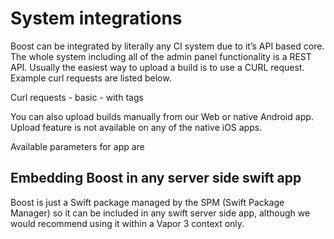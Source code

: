 # System integrations

Boost can be integrated by literally any CI system due to it’s API based core. The whole system including all of the admin panel functionality is a REST API. Usually the easiest way to upload a build is to use a CURL request. Example curl requests are listed below.

Curl requests
	- basic
	- with tags

You can also upload builds manually from our Web or native Android app. Upload feature is not available on any of the native iOS apps.

Available parameters for app are 


## Embedding Boost in any server side swift app

Boost is just a Swift package managed by the SPM (Swift Package Manager) so it can be included in any swift server side app, although we would recommend using it within a Vapor 3 context only.

